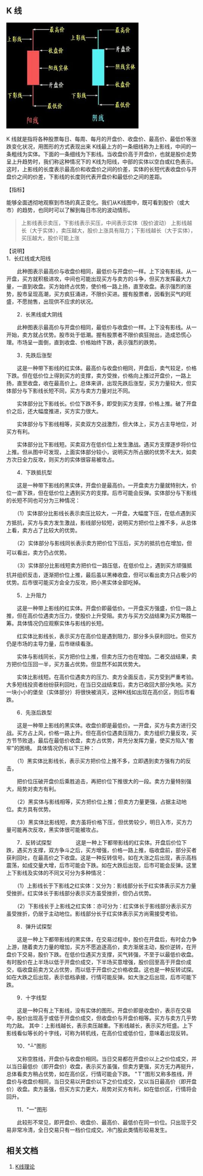 ## K 线 
![k-line](img/k-line.jpg)   

K 线就是指将各种股票每日、每周、每月的开盘价、收盘价、最高价、最低价等涨跌变化状况，用图形的方式表现出来 K线最上方的一条细线称为上影线，中间的一条粗线为实体。下面的一条细线为下影线。当收盘价高于开盘价，也就是股价走势呈上升趋势时，我们称这种情况下的 K线为阳线，中部的实体以空白或红色表示。这时，上影线的长度表示最高价和收盘价之间的价差，实体的长短代表收盘价与开盘价之间的价差，下影线的长度则代表开盘价和最低价之间的差距。

【指标】

能够全面透彻地观察到市场的真正变化。我们从K线图中，既可看到股价（或大市）的趋势，也同时可以了解到每日市况的波动情形。

> 上影线表示卖压，下影线表示买压，中间表示实体（股价波动）
> 上影线越长（大于实体），卖压越大，股价上涨具有阻力；下影线越长（大于实体），买压越大，股价可能上涨

【说明】  
1．长红线或大阳线

　　此种图表示最高价与收盘价相同，最低价与开盘价一样。上下没有影线。从一开盘，买方就积极进攻，中间也可能出现买方与卖方的斗争，但买方发挥最大力量，一直到收盘。买方始终占优势，使价格一路上扬，直至收盘。表示强烈的涨势，股市呈现高潮，买方疯狂涌进，不限价买进。握有股票者，因看到买气的旺盛，不愿抛售，出现供不应求的状况。

　　2．长黑线或大阴线

　　此种图表示最高价与开盘价相同，最低价与收盘价一样。上下没有影线。从一开始，卖方就占优势。股市处于低潮。握有股票者不限价疯狂抛出，造成恐慌心理。市场呈一面倒，直到收盘、价格始终下跌，表示强烈的跌势。

　　3．先跌后涨型

　　这是一种带下影线的红实体。最高价与收盘价相同，开盘后，卖气较足，价格下跌。但在低价位上得到买方的支撑，卖方受挫，价格向上推过开盘价，一路上扬，直至收盘，收在最高价上。总体来讲，出现先跌后涨型，买方力量较大，但实体部分与下影线长短不同，买方与卖方力量对比不同。

　　实体部分比下影线长。价位下跌不多，即受到买方支撑，价格上推。破了开盘价之后，还大幅度推进，买方实力很大。

　　实体部分与下影线相等，买卖双方交战激烈，但大体上，买方占主导地位，对买方有利。

　　实体部分比下影线短。买卖双方在低价位上发生激战。遇买方支撑逐步将价位上推。但从图中可发现，上面实体部分较小，说明买方所占据的优势不太大，如卖方次日全力反攻，则买方的实体很容易被攻占。

　　4．下跌抵抗型

　　这是一种带下影线的黑实体，开盘价是最高价。一开盘卖方力量就特别大，价位一直下跌，但在低价位上遇到买方的支撑。后市可能会反弹。实体部分与下影线的长短不同也可分为三种情况：

　　（1）实体部分比影线长表示卖压比较大，一开盘，大幅度下压，在低点遇到买方抵抗，买方与卖方发生激战，影线部分较短，说明买方把价位上推不多，从总体上看，卖方占了比较大的优势。

　　（2）实体部分与影线同长表示卖方把价位下压后，买方的抵抗也在增加，但可以看出，卖方仍占优势。

　　（3）实体部分比影线短卖方把价位一路压低，在低价位上，遇到买方顽强抵抗并组织反击，逐渐把价位上推，最后虽以黑棒收盘，但可以看出卖方只占极少的优势。后市很可能买方会全力反攻，把小黑实体全部吃掉。

　　5．上升阻力

　　这是一种带上影线的红实体。开盘价即最低价。一开盘买方强盛，价位一路上推，但在高价位遇卖方压力，使股价上升受阻。卖方与买方交战结果为买方略胜一筹。具体情况仍应观察实体与影线的长短。

　　红实体比影线长，表示买方在高价位是遇到阻力，部分多头获利回吐。但买方仍是市场的主导力量，后市继续看涨。

　　实体与影线同长，买方把价位上推，但卖方压力也在增加。二者交战结果，卖方把价位压回一半，买方虽占优势。但显然不如其优势大。

　　实体比影线短。在高价位遇卖方的压力、卖方全面反击，买方受到严重考验。大多短线投资者纷纷获利回吐，在当日交战结束后，卖方已收回大部分失地。买方一块小小的堡垒（实体部分）将很快被消灭，这种K线如出现在高价区，则后市看跌。

　　6．先涨后跌型

　　这是一种带上影线的黑实体。收盘价即是最低价。一开盘，买方与卖方进行交战。买方占上风，价格一路上升。但在高价位遇卖压阻力，卖方组织力量反攻，买方节节败退，最后在最低价收盘，卖方占优势，并充分发挥力量，使买方陷入"套牢"的困境。 具体情况仍有以下三种：

　　（1）黑实体比影线长，表示买方把价位上推不多，立即遇到卖方强有力的反击，

　　把价位压破开盘价后乘胜追击，再把价位下推很大的一段。卖方力量特别强大，局势对卖方有利。

　　（2）黑实体与影线相等，买方把价位上推；但卖方力量更强，占据主动地位。卖方具有优势。

　　（3）黑实体比影线短，卖方虽将价格下压，但优势较少，明日入市，买方力量可能再次反攻，黑实体很可能被攻占。

　　7．反转试探型 　　 　　这是一种上下都带影线的红实体。开盘后价位下跌，遇买方支撑，双方争斗之后，买方增强，价格一路上推，临收盘前，部分买者获利回吐，在最高价之下收盘。这是一种反转信号。如在大涨之后出现，表示高档震荡，如成交量大增，后市可能会下跌。如在大跌后出现，后市可能会反弹。这里上下影线及实体的不同又可分为多种情况：

　　（1）上影线长于下影线之红实体：又分为：影线部分长于红实体表示买方力量受挫折。红实体长于影线部分表示买方虽受挫折，但仍占优势。

　　（2）下影线长于上影线之红实体：亦可分为：红实体长于影线部分表示买方虽受挫折，仍居于主动地位。影线部分长于红实体表示买方尚需接受考验。

　　8．弹升试探型

　　这是一种上下都带影线的黑实体，在交易过程中，股价在开盘后，有时会力争上游，随着卖方力量的增加，买方不愿追逐高价，卖方渐居主动，股价逆转，在开盘价下交易，股价下跌。在低价位遇买方支撑，买气转强，不至于以最低价收盘。有时股价在上半场以低于开盘价成交，下半场买意增强，股价回至高于开盘价成交，临收盘前卖方又占优势，而以低于开盘价之价格收盘。这也是一种反转试探。如在大跌之后出现，表示低档承接，行情可能反弹。如大涨之后出现，后市可能下跌。

　　9．十字线型

　　这是一种只有上下影线，没有实体的图形。开盘价即是收盘价，表示在交易中，股价出现高于或低于开盘价成交，但收盘价与开盘价相等。买方与卖方几乎势均力敌。 其中：上影线越长，表示卖压越重。下影线越长，表示买方旺盛。上下影线看似等长的十字线，可称为转机线，在高价位或低价位，意味着出现反转。

　　10．"┴"图形

　　又称空胜线，开盘价与收盘价相同。当日交易都在开盘价以上之价位成交，并以当日最低价（即开盘价）收盘，表示买方虽强，但卖方更强，买方无力再挺升，总体看卖方稍占优势，如在高价区，行情可能会下跌。 "Ｔ"图形又称多胜线，开盘价与收盘价相同，当日交易以开盘价以下之价位成交，又以当日最高价（即开盘价）收盘。卖方虽强，但买方实力更大，局势对买方有利，如在低价区，行情将会回升。

　　11．"一"图形

　　此较形不常见，即开盘价、收盘价、最高价、最低价在同一价位。只出现于交易非常冷清，全日交易只有一档价位成交。冷门股此类情形较易发生。


## 相关文档
1. [K线理论](https://wiki.mbalib.com/wiki/K%E7%BA%BF)
